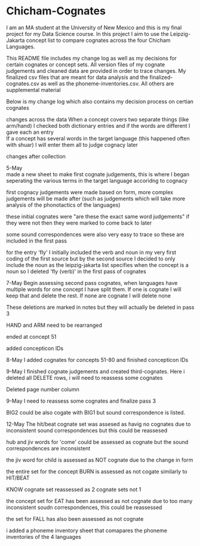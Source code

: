 # Chicham-Cognates
I am an MA student at the University of New Mexico and this is my final project for my Data Science course. In this project I aim to use the Leipzig-Jakarta concept list to compare cognates across the four Chicham Languages.

This README file includes my change log as well as my decisions for certain cognates or concept sets. All version files of my cognate judgements and cleaned data are provided in order to trace changes. My finalized csv files that are meant for data analysis and the finalized-cognates.csv as well as the phoneme-inventories.csv. All others are supplemental material




Below is my change log which also contains my decision process on certian cognates

changes across the data	
  When a concept covers two separate things (like arm/hand) I checked both dictionary entries and if the words are different I gave each an entry	
  If a concept has several words in the target language (this happened often with shuar) I will enter them all to judge cognacy later	
	
changes after collection	

5-May	
made a new sheet to make first cognate judgements, this is where I began seperating the various terms in the target language accoridng to cognacy
	
first cognacy judgements were made based on form, more complex judgements will be made after (such as judgements which will take more analysis of the phonotactics of the languages)

these initial cognates were "are these the exact same word judgements" if they were not then they were marked to come back to later

some sound correspondences were also very easy to trace so these are included in the first pass

for the entry 'fly' I initially included the verb and noun in my very first coding of the first source but by the second source I decided to only include the noun as the leipzig-jakarta list specifies when the concept is a noun so I deleted 'fly (verb)' in the first pass of cognates

7-May
Begin assessing second pass cognates, when languages have multiple words for one concept I have split them. If one is cognate I will keep that and delete the rest. If none are cognate I will delete none

These deletions are marked in notes but they will actually be deleted in pass 3

HAND and ARM need to be rearranged

ended at concept 51

added concepticon IDs

8-May
I added cognates for concepts 51-80 and finished concepticon IDs

9-May
I finished cognate judgements and created third-cognates. Here i deleted all DELETE rows, i will need to reassess some cognates

Deleted page number column

9-May
I need to reassess some cognates and finalize pass 3

BIG2 could be also cogate with BIG1 but sound correspondence is listed.

12-May
The hit/beat cognate set was assesed as havig no cognates due to inconsistent sound correspondences but this could be reassesed

hub and jiv words for 'come' could be assessed as cognate but the sound correspondences are inconsistent

the jiv word for child is assessed as NOT cognate due to the change in form

the entire set for the concept BURN is assessed as not cogate similarly to HIT/BEAT

KNOW cognate set reassessed as 2 cognate sets not 1

the concept set for EAT has been assessed as not cognate due to too many inconsistent soudn correspondences, this could be reassessed

the set for FALL has also been assessed as not cognate

i added a phoneme inventory sheet that comapares the phoneme inventories of the 4 languages
